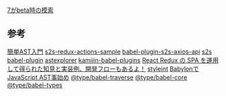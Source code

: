 [7がbeta時の模索](https://github.com/hibohiboo/lostrpg/tree/85afdb0a07fa7d4f38a2be0d293cd90bfd7cd8ea)

## 参考

[簡単AST入門][*1]
[s2s-redux-actions-sample][*2]
[babel-plugin-s2s-axios-api][*3]
[s2s][*4]
[babel-plugin][*5]
[astexplorer][*6]
[kamijin-babel-plugins][*7]
[React Redux の SPA を運用して得られた知見と実装例、開発フローもあるよ！][*8]
[styleint][*9]
[BabylonでJavaScript AST事始め][*10]
[@type/babel-traverse][*11]
[@type/babel-core][*12]
[@type/babel-types][*13]

[*1]:https://rabbit-house.tokyo/ast-book-sample.pdf
[*2]:https://github.com/cndlhvn/s2s-redux-actions-sample
[*3]:https://github.com/cndlhvn/babel-plugin-s2s-axios-api
[*4]:https://github.com/akameco/s2s/tree/master/docs/ja
[*5]:https://sakura.io/blog/2017/12/13/babel-plugins/
[*6]:https://astexplorer.net/
[*7]:https://github.com/kamijin-fanta/babel-plugins
[*8]:https://qiita.com/numanomanu/items/af97312f34cf1388cee6?utm_content=buffer7880a&utm_medium=social&utm_source=twitter.com&utm_campaign=buffer
[*9]:https://stylelint.io/
[*10]:https://qiita.com/erukiti/items/c7bd70758b86fe7956b1
[*11]:https://github.com/DefinitelyTyped/DefinitelyTyped/blob/master/types/babel-traverse/index.d.ts
[*12]:https://github.com/DefinitelyTyped/DefinitelyTyped/tree/master/types/babel-core
[*13]:https://github.com/DefinitelyTyped/DefinitelyTyped/blob/master/types/babel-types/index.d.ts
